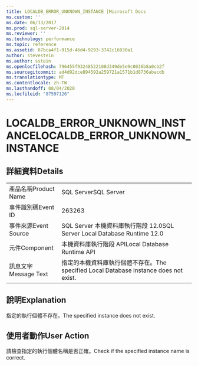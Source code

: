 ```yaml
---
title: LOCALDB_ERROR_UNKNOWN_INSTANCE |Microsoft Docs
ms.custom: ''
ms.date: 06/13/2017
ms.prod: sql-server-2014
ms.reviewer: ''
ms.technology: performance
ms.topic: reference
ms.assetid: 67bca4f1-915d-46d4-9293-3742c16930a1
author: stevestein
ms.author: sstein
ms.openlocfilehash: 796455f93248522108d349de5e9c0036b8a0cb2f
ms.sourcegitcommit: ad4d92dce894592a259721a1571b1d8736abacdb
ms.translationtype: MT
ms.contentlocale: zh-TW
ms.lasthandoff: 08/04/2020
ms.locfileid: "87597126"
---
```

# <a name="localdb_error_unknown_instance"></a><span data-ttu-id="1eaaf-102">LOCALDB_ERROR_UNKNOWN_INSTANCE</span><span class="sxs-lookup"><span data-stu-id="1eaaf-102">LOCALDB_ERROR_UNKNOWN_INSTANCE</span></span>
    
## <a name="details"></a><span data-ttu-id="1eaaf-103">詳細資料</span><span class="sxs-lookup"><span data-stu-id="1eaaf-103">Details</span></span>  
  
|||  
|-|-|  
|<span data-ttu-id="1eaaf-104">產品名稱</span><span class="sxs-lookup"><span data-stu-id="1eaaf-104">Product Name</span></span>|<span data-ttu-id="1eaaf-105">SQL Server</span><span class="sxs-lookup"><span data-stu-id="1eaaf-105">SQL Server</span></span>|  
|<span data-ttu-id="1eaaf-106">事件識別碼</span><span class="sxs-lookup"><span data-stu-id="1eaaf-106">Event ID</span></span>|<span data-ttu-id="1eaaf-107">263</span><span class="sxs-lookup"><span data-stu-id="1eaaf-107">263</span></span>|  
|<span data-ttu-id="1eaaf-108">事件來源</span><span class="sxs-lookup"><span data-stu-id="1eaaf-108">Event Source</span></span>|<span data-ttu-id="1eaaf-109">SQL Server 本機資料庫執行階段 12.0</span><span class="sxs-lookup"><span data-stu-id="1eaaf-109">SQL Server Local Database Runtime 12.0</span></span>|  
|<span data-ttu-id="1eaaf-110">元件</span><span class="sxs-lookup"><span data-stu-id="1eaaf-110">Component</span></span>|<span data-ttu-id="1eaaf-111">本機資料庫執行階段 API</span><span class="sxs-lookup"><span data-stu-id="1eaaf-111">Local Database Runtime API</span></span>|  
|<span data-ttu-id="1eaaf-112">訊息文字</span><span class="sxs-lookup"><span data-stu-id="1eaaf-112">Message Text</span></span>|<span data-ttu-id="1eaaf-113">指定的本機資料庫執行個體不存在。</span><span class="sxs-lookup"><span data-stu-id="1eaaf-113">The specified Local Database instance does not exist.</span></span>|  
  
## <a name="explanation"></a><span data-ttu-id="1eaaf-114">說明</span><span class="sxs-lookup"><span data-stu-id="1eaaf-114">Explanation</span></span>  
 <span data-ttu-id="1eaaf-115">指定的執行個體不存在。</span><span class="sxs-lookup"><span data-stu-id="1eaaf-115">The specified instance does not exist.</span></span>  
  
## <a name="user-action"></a><span data-ttu-id="1eaaf-116">使用者動作</span><span class="sxs-lookup"><span data-stu-id="1eaaf-116">User Action</span></span>  
 <span data-ttu-id="1eaaf-117">請檢查指定的執行個體名稱是否正確。</span><span class="sxs-lookup"><span data-stu-id="1eaaf-117">Check if the specified instance name is correct.</span></span>  
  
  
